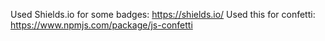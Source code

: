 Used Shields.io for some badges: https://shields.io/
Used this for confetti: https://www.npmjs.com/package/js-confetti